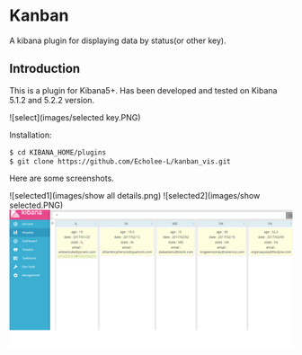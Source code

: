 # Kanban
A kibana plugin for displaying data by status(or other key).

Introduction
-------------
This is a plugin for Kibana5+. Has been developed and tested on Kibana 5.1.2 and 5.2.2 version.

![select](images/selected key.PNG)

Installation:
```
$ cd KIBANA_HOME/plugins
$ git clone https://github.com/Echolee-L/kanban_vis.git
```
Here are some screenshots.

![selected1](images/show all details.png)
![selected2](images/show selected.PNG)
![selected3](images/toggle.png)
